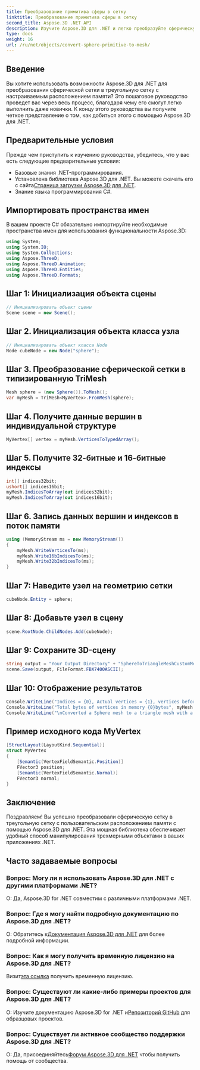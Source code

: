 ```yaml
---
title: Преобразование примитива сферы в сетку
linktitle: Преобразование примитива сферы в сетку
second_title: Aspose.3D .NET API
description: Изучите Aspose.3D для .NET и легко преобразуйте сферическую сетку в треугольную сетку с настраиваемым расположением памяти. Следуйте нашему пошаговому руководству для бесшовной интеграции.
type: docs
weight: 16
url: /ru/net/objects/convert-sphere-primitive-to-mesh/
---
```

## Введение
Вы хотите использовать возможности Aspose.3D для .NET для преобразования сферической сетки в треугольную сетку с настраиваемым расположением памяти? Это пошаговое руководство проведет вас через весь процесс, благодаря чему его смогут легко выполнить даже новички. К концу этого руководства вы получите четкое представление о том, как добиться этого с помощью Aspose.3D для .NET.
## Предварительные условия
Прежде чем приступить к изучению руководства, убедитесь, что у вас есть следующие предварительные условия:
- Базовые знания .NET-программирования.
-  Установлена библиотека Aspose.3D для .NET. Вы можете скачать его с сайта[Страница загрузки Aspose.3D для .NET](https://releases.aspose.com/3d/net/).
- Знание языка программирования C#.
## Импортировать пространства имен
В вашем проекте C# обязательно импортируйте необходимые пространства имен для использования функциональности Aspose.3D:
```csharp
using System;
using System.IO;
using System.Collections;
using Aspose.ThreeD;
using Aspose.ThreeD.Animation;
using Aspose.ThreeD.Entities;
using Aspose.ThreeD.Formats;
```
## Шаг 1: Инициализация объекта сцены
```csharp
// Инициализировать объект сцены
Scene scene = new Scene();
```
## Шаг 2. Инициализация объекта класса узла
```csharp
// Инициализировать объект класса Node
Node cubeNode = new Node("sphere");
```
## Шаг 3. Преобразование сферической сетки в типизированную TriMesh
```csharp
Mesh sphere = (new Sphere()).ToMesh();
var myMesh = TriMesh<MyVertex>.FromMesh(sphere);
```
## Шаг 4. Получите данные вершин в индивидуальной структуре
```csharp
MyVertex[] vertex = myMesh.VerticesToTypedArray();
```
## Шаг 5. Получите 32-битные и 16-битные индексы
```csharp
int[] indices32bit;
ushort[] indices16bit;
myMesh.IndicesToArray(out indices32bit);
myMesh.IndicesToArray(out indices16bit);
```
## Шаг 6. Запись данных вершин и индексов в поток памяти
```csharp
using (MemoryStream ms = new MemoryStream())
{
    myMesh.WriteVerticesTo(ms);
    myMesh.Write16bIndicesTo(ms);
    myMesh.Write32bIndicesTo(ms);
}
```
## Шаг 7: Наведите узел на геометрию сетки
```csharp
cubeNode.Entity = sphere;
```
## Шаг 8: Добавьте узел в сцену
```csharp
scene.RootNode.ChildNodes.Add(cubeNode);
```
## Шаг 9: Сохраните 3D-сцену
```csharp
string output = "Your Output Directory" + "SphereToTriangleMeshCustomMemoryLayoutScene.fbx";
scene.Save(output, FileFormat.FBX7400ASCII);
```
## Шаг 10: Отображение результатов
```csharp
Console.WriteLine("Indices = {0}, Actual vertices = {1}, vertices before merging = {2}", myMesh.IndicesCount, myMesh.VerticesCount, myMesh.UnmergedVerticesCount);
Console.WriteLine("Total bytes of vertices in memory {0}bytes", myMesh.VerticesSizeInBytes);
Console.WriteLine("\nConverted a Sphere mesh to a triangle mesh with a custom memory layout of the vertex successfully.\nFile saved at " + output);
```

## Пример исходного кода MyVertex
```csharp
[StructLayout(LayoutKind.Sequential)]
struct MyVertex
{
	[Semantic(VertexFieldSemantic.Position)]
	FVector3 position;
	[Semantic(VertexFieldSemantic.Normal)]
	FVector3 normal;
}
```
## Заключение
Поздравляем! Вы успешно преобразовали сферическую сетку в треугольную сетку с пользовательским расположением памяти с помощью Aspose.3D для .NET. Эта мощная библиотека обеспечивает удобный способ манипулирования трехмерными объектами в ваших приложениях .NET.
## Часто задаваемые вопросы
### Вопрос: Могу ли я использовать Aspose.3D для .NET с другими платформами .NET?
О: Да, Aspose.3D for .NET совместим с различными платформами .NET.
### Вопрос: Где я могу найти подробную документацию по Aspose.3D для .NET?
 О: Обратитесь к[Документация Aspose.3D для .NET](https://reference.aspose.com/3d/net/) для более подробной информации.
### Вопрос: Как я могу получить временную лицензию на Aspose.3D для .NET?
 Визит[эта ссылка](https://purchase.aspose.com/temporary-license/) получить временную лицензию.
### Вопрос: Существуют ли какие-либо примеры проектов для Aspose.3D для .NET?
 О: Изучите документацию Aspose.3D for .NET и[Репозиторий GitHub](https://github.com/aspose-3d/Aspose.3D-for-.NET) для образцовых проектов.
### Вопрос: Существует ли активное сообщество поддержки Aspose.3D для .NET?
 О: Да, присоединяйтесь[Форум Aspose.3D для .NET](https://forum.aspose.com/c/3d/18) чтобы получить помощь от сообщества.